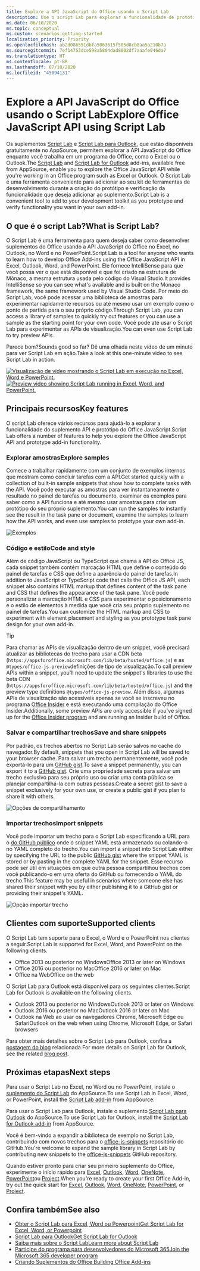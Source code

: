 ```yaml
---
title: Explore a API JavaScript do Office usando o Script Lab
description: Use o script Lab para explorar a funcionalidade de protótipo e a API do Office JS.
ms.date: 06/10/2020
ms.topic: conceptual
ms.custom: scenarios:getting-started
localization_priority: Priority
ms.openlocfilehash: ab2d086551dbfa5063615f505d8cb8aa5a210b7a
ms.sourcegitcommit: 7ef14753dce598a5804dad8802df7aaafe046da7
ms.translationtype: HT
ms.contentlocale: pt-BR
ms.lasthandoff: 07/10/2020
ms.locfileid: "45094131"
---
```

# <a name="explore-office-javascript-api-using-script-lab"></a><span data-ttu-id="9d2af-103">Explore a API JavaScript do Office usando o Script Lab</span><span class="sxs-lookup"><span data-stu-id="9d2af-103">Explore Office JavaScript API using Script Lab</span></span>

<span data-ttu-id="9d2af-104">Os suplementos [Script Lab](https://appsource.microsoft.com/product/office/WA104380862) e [Script Lab para Outlook](https://appsource.microsoft.com/product/office/wa200001603), que estão disponíveis gratuitamente no AppSource, permitem explorar a API JavaScript do Office enquanto você trabalha em um programa do Office, como o Excel ou o Outlook.</span><span class="sxs-lookup"><span data-stu-id="9d2af-104">The [Script Lab](https://appsource.microsoft.com/product/office/WA104380862) and [Script Lab for Outlook](https://appsource.microsoft.com/product/office/wa200001603) add-ins, available free from AppSource, enable you to explore the Office JavaScript API while you're working in an Office program such as Excel or Outlook.</span></span> <span data-ttu-id="9d2af-105">O Script Lab é uma ferramenta conveniente para adicionar ao seu kit de ferramentas de desenvolvimento durante a criação do protótipo e verificação da funcionalidade que deseja adicionar ao suplemento.</span><span class="sxs-lookup"><span data-stu-id="9d2af-105">Script Lab is a convenient tool to add to your development toolkit as you prototype and verify functionality you want in your own add-in.</span></span>

## <a name="what-is-script-lab"></a><span data-ttu-id="9d2af-106">O que é o script Lab?</span><span class="sxs-lookup"><span data-stu-id="9d2af-106">What is Script Lab?</span></span>

<span data-ttu-id="9d2af-107">O Script Lab é uma ferramenta para quem deseja saber como desenvolver suplementos do Office usando a API JavaScript do Office no Excel, no Outlook, no Word e no PowerPoint.</span><span class="sxs-lookup"><span data-stu-id="9d2af-107">Script Lab is a tool for anyone who wants to learn how to develop Office Add-ins using the Office JavaScript API in Excel, Outlook, Word, and PowerPoint.</span></span> <span data-ttu-id="9d2af-108">Ele fornece IntelliSense para que você possa ver o que está disponível e que foi criado na estrutura de Mônaco, a mesma estrutura usada pelo código do Visual Studio.</span><span class="sxs-lookup"><span data-stu-id="9d2af-108">It provides IntelliSense so you can see what's available and is built on the Monaco framework, the same framework used by Visual Studio Code.</span></span> <span data-ttu-id="9d2af-109">Por meio do Script Lab, você pode acessar uma biblioteca de amostras para experimentar rapidamente recursos ou até mesmo usar um exemplo como o ponto de partida para o seu próprio código.</span><span class="sxs-lookup"><span data-stu-id="9d2af-109">Through Script Lab, you can access a library of samples to quickly try out features or you can use a sample as the starting point for your own code.</span></span> <span data-ttu-id="9d2af-110">Você pode até usar o Script Lab para experimentar as APIs de visualização.</span><span class="sxs-lookup"><span data-stu-id="9d2af-110">You can even use Script Lab to try preview APIs.</span></span>

<span data-ttu-id="9d2af-111">Parece bom?</span><span class="sxs-lookup"><span data-stu-id="9d2af-111">Sounds good so far?</span></span> <span data-ttu-id="9d2af-112">Dê uma olhada neste vídeo de um minuto para ver Script Lab em ação.</span><span class="sxs-lookup"><span data-stu-id="9d2af-112">Take a look at this one-minute video to see Script Lab in action.</span></span>

<span data-ttu-id="9d2af-113">[![Visualização de vídeo mostrando o Script Lab em execução no Excel, Word e PowerPoint.](../images/screenshot-wide-youtube.png 'Visualização de vídeo do Script Lab')](https://aka.ms/scriptlabvideo)</span><span class="sxs-lookup"><span data-stu-id="9d2af-113">[![Preview video showing Script Lab running in Excel, Word, and PowerPoint.](../images/screenshot-wide-youtube.png 'Script Lab preview video')](https://aka.ms/scriptlabvideo)</span></span>

## <a name="key-features"></a><span data-ttu-id="9d2af-114">Principais recursos</span><span class="sxs-lookup"><span data-stu-id="9d2af-114">Key features</span></span>

<span data-ttu-id="9d2af-115">O script Lab oferece vários recursos para ajudá-lo a explorar a funcionalidade do suplemento API e protótipo do Office JavaScript.</span><span class="sxs-lookup"><span data-stu-id="9d2af-115">Script Lab offers a number of features to help you explore the Office JavaScript API and prototype add-in functionality.</span></span>

### <a name="explore-samples"></a><span data-ttu-id="9d2af-116">Explorar amostras</span><span class="sxs-lookup"><span data-stu-id="9d2af-116">Explore samples</span></span>

<span data-ttu-id="9d2af-117">Comece a trabalhar rapidamente com um conjunto de exemplos internos que mostram como concluir tarefas com a API.</span><span class="sxs-lookup"><span data-stu-id="9d2af-117">Get started quickly with a collection of built-in sample snippets that show how to complete tasks with the API.</span></span> <span data-ttu-id="9d2af-118">Você pode executar as amostras para ver instantaneamente o resultado no painel de tarefas ou documento, examinar os exemplos para saber como a API funciona e até mesmo usar amostras para criar um protótipo do seu próprio suplemento.</span><span class="sxs-lookup"><span data-stu-id="9d2af-118">You can run the samples to instantly see the result in the task pane or document, examine the samples to learn how the API works, and even use samples to prototype your own add-in.</span></span>

![Exemplos](../images/script-lab-samples.jpg)

### <a name="code-and-style"></a><span data-ttu-id="9d2af-120">Código e estilo</span><span class="sxs-lookup"><span data-stu-id="9d2af-120">Code and style</span></span>

<span data-ttu-id="9d2af-121">Além de código JavaScript ou TypeScript que chama a API do Office JS, cada snippet também contém marcação HTML que define o conteúdo do painel de tarefas e CSS que define a aparência do painel de tarefas.</span><span class="sxs-lookup"><span data-stu-id="9d2af-121">In addition to JavaScript or TypeScript code that calls the Office JS API, each snippet also contains HTML markup that defines content of the task pane and CSS that defines the appearance of the task pane.</span></span> <span data-ttu-id="9d2af-122">Você pode personalizar a marcação HTML e CSS para experimentar o posicionamento e o estilo de elementos à medida que você cria seu próprio suplemento no painel de tarefas.</span><span class="sxs-lookup"><span data-stu-id="9d2af-122">You can customize the HTML markup and CSS to experiment with element placement and styling as you prototype task pane design for your own add-in.</span></span>

> [!TIP]
> <span data-ttu-id="9d2af-123">Para chamar as APIs de visualização dentro de um snippet, você precisará atualizar as bibliotecas do trecho para usar a CDN beta (`https://appsforoffice.microsoft.com/lib/beta/hosted/office.js`) e as `@types/office-js-preview`definições de tipo de visualização.</span><span class="sxs-lookup"><span data-stu-id="9d2af-123">To call preview APIs within a snippet, you'll need to update the snippet's libraries to use the beta CDN (`https://appsforoffice.microsoft.com/lib/beta/hosted/office.js`) and the preview type definitions `@types/office-js-preview`.</span></span> <span data-ttu-id="9d2af-124">Além disso, algumas APIs de visualização são acessíveis apenas se você se inscreveu no programa [Office Insider](https://insider.office.com) e está executando uma compilação do Office Insider.</span><span class="sxs-lookup"><span data-stu-id="9d2af-124">Additionally, some preview APIs are only accessible if you've signed up for the [Office Insider program](https://insider.office.com) and are running an Insider build of Office.</span></span>

### <a name="save-and-share-snippets"></a><span data-ttu-id="9d2af-125">Salvar e compartilhar trechos</span><span class="sxs-lookup"><span data-stu-id="9d2af-125">Save and share snippets</span></span>

<span data-ttu-id="9d2af-126">Por padrão, os trechos abertos no Script Lab serão salvos no cache do navegador.</span><span class="sxs-lookup"><span data-stu-id="9d2af-126">By default, snippets that you open in Script Lab will be saved to your browser cache.</span></span> <span data-ttu-id="9d2af-127">Para salvar um trecho permanentemente, você pode exportá-lo para um [GitHub gist](https://gist.github.com).</span><span class="sxs-lookup"><span data-stu-id="9d2af-127">To save a snippet permanently, you can export it to a [GitHub gist](https://gist.github.com).</span></span> <span data-ttu-id="9d2af-128">Crie uma propriedade secreta para salvar um trecho exclusivo para seu próprio uso ou criar uma conta pública se planejar compartilhá-la com outras pessoas.</span><span class="sxs-lookup"><span data-stu-id="9d2af-128">Create a secret gist to save a snippet exclusively for your own use, or create a public gist if you plan to share it with others.</span></span>

![Opções de compartilhamento](../images/script-lab-share.jpg)

### <a name="import-snippets"></a><span data-ttu-id="9d2af-130">Importar trechos</span><span class="sxs-lookup"><span data-stu-id="9d2af-130">Import snippets</span></span>

<span data-ttu-id="9d2af-131">Você pode importar um trecho para o Script Lab especificando a URL para o [do GitHub público](https://gist.github.com) onde o snippet YAML está armazenado ou colando-o no YAML completo do trecho.</span><span class="sxs-lookup"><span data-stu-id="9d2af-131">You can import a snippet into Script Lab either by specifying the URL to the public [GitHub gist](https://gist.github.com) where the snippet YAML is stored or by pasting in the complete YAML for the snippet.</span></span> <span data-ttu-id="9d2af-132">Esse recurso pode ser útil em situações em que outra pessoa compartilhou trechos com você publicando-o em uma oferta do GitHub ou fornecendo o YAML do trecho.</span><span class="sxs-lookup"><span data-stu-id="9d2af-132">This feature may be useful in scenarios where someone else has shared their snippet with you by either publishing it to a GitHub gist or providing their snippet's YAML.</span></span>

![Opção importar trecho](../images/script-lab-import-snippet.jpg)

## <a name="supported-clients"></a><span data-ttu-id="9d2af-134">Clientes com suporte</span><span class="sxs-lookup"><span data-stu-id="9d2af-134">Supported clients</span></span>

<span data-ttu-id="9d2af-135">O Script Lab tem suporte para o Excel, o Word e o PowerPoint nos clientes a seguir.</span><span class="sxs-lookup"><span data-stu-id="9d2af-135">Script Lab is supported for Excel, Word, and PowerPoint on the following clients.</span></span>

- <span data-ttu-id="9d2af-136">Office 2013 ou posterior no Windows</span><span class="sxs-lookup"><span data-stu-id="9d2af-136">Office 2013 or later on Windows</span></span>
- <span data-ttu-id="9d2af-137">Office 2016 ou posterior no Mac</span><span class="sxs-lookup"><span data-stu-id="9d2af-137">Office 2016 or later on Mac</span></span>
- <span data-ttu-id="9d2af-138">Office na Web</span><span class="sxs-lookup"><span data-stu-id="9d2af-138">Office on the web</span></span>

<span data-ttu-id="9d2af-139">O Script Lab para Outlook está disponível para os seguintes clientes.</span><span class="sxs-lookup"><span data-stu-id="9d2af-139">Script Lab for Outlook is available on the following clients.</span></span>

- <span data-ttu-id="9d2af-140">Outlook 2013 ou posterior no Windows</span><span class="sxs-lookup"><span data-stu-id="9d2af-140">Outlook 2013 or later on Windows</span></span>
- <span data-ttu-id="9d2af-141">Outlook 2016 ou posterior no Mac</span><span class="sxs-lookup"><span data-stu-id="9d2af-141">Outlook 2016 or later on Mac</span></span>
- <span data-ttu-id="9d2af-142">Outlook na Web ao usar os navegadores Chrome, Microsoft Edge ou Safari</span><span class="sxs-lookup"><span data-stu-id="9d2af-142">Outlook on the web when using Chrome, Microsoft Edge, or Safari browsers</span></span>

<span data-ttu-id="9d2af-143">Para obter mais detalhes sobre o Script Lab para Outlook, confira a [postagem do blog](https://developer.microsoft.com/outlook/blogs/script-lab-now-supports-outlook/) relacionada.</span><span class="sxs-lookup"><span data-stu-id="9d2af-143">For more details on Script Lab for Outlook, see the related [blog post](https://developer.microsoft.com/outlook/blogs/script-lab-now-supports-outlook/).</span></span>

## <a name="next-steps"></a><span data-ttu-id="9d2af-144">Próximas etapas</span><span class="sxs-lookup"><span data-stu-id="9d2af-144">Next steps</span></span>

<span data-ttu-id="9d2af-145">Para usar o Script Lab no Excel, no Word ou no PowerPoint, instale o [suplemento do Script Lab](https://appsource.microsoft.com/product/office/WA104380862) do AppSource.</span><span class="sxs-lookup"><span data-stu-id="9d2af-145">To use Script Lab in Excel, Word, or PowerPoint, install the [Script Lab add-in](https://appsource.microsoft.com/product/office/WA104380862) from AppSource.</span></span> 

<span data-ttu-id="9d2af-146">Para usar o Script Lab para Outlook, instale o suplemento [Script Lab para Outlook](https://appsource.microsoft.com/product/office/wa200001603) do AppSource.</span><span class="sxs-lookup"><span data-stu-id="9d2af-146">To use Script Lab for Outlook, install the [Script Lab for Outlook add-in](https://appsource.microsoft.com/product/office/wa200001603) from AppSource.</span></span>

<span data-ttu-id="9d2af-147">Você é bem-vindo a expandir a biblioteca de exemplo no Script Lab, contribuindo com novos trechos para o [office-js-snippets](https://github.com/OfficeDev/office-js-snippets#office-js-snippets) repositório do GitHub.</span><span class="sxs-lookup"><span data-stu-id="9d2af-147">You're welcome to expand the sample library in Script Lab by contributing new snippets to the [office-js-snippets](https://github.com/OfficeDev/office-js-snippets#office-js-snippets) GitHub repository.</span></span>

<span data-ttu-id="9d2af-148">Quando estiver pronto para criar seu primeiro suplemento do Office, experimente o início rápido para [Excel](../quickstarts/excel-quickstart-jquery.md), [Outlook](../quickstarts/outlook-quickstart.md), [Word](../quickstarts/word-quickstart.md), [OneNote](../quickstarts/onenote-quickstart.md), [PowerPoint](../quickstarts/powerpoint-quickstart.md)ou [Project](../quickstarts/project-quickstart.md).</span><span class="sxs-lookup"><span data-stu-id="9d2af-148">When you're ready to create your first Office Add-in, try out the quick start for [Excel](../quickstarts/excel-quickstart-jquery.md), [Outlook](../quickstarts/outlook-quickstart.md), [Word](../quickstarts/word-quickstart.md), [OneNote](../quickstarts/onenote-quickstart.md), [PowerPoint](../quickstarts/powerpoint-quickstart.md), or [Project](../quickstarts/project-quickstart.md).</span></span>

## <a name="see-also"></a><span data-ttu-id="9d2af-149">Confira também</span><span class="sxs-lookup"><span data-stu-id="9d2af-149">See also</span></span>

- [<span data-ttu-id="9d2af-150">Obter o Script Lab para Excel, Word ou Powerpoint</span><span class="sxs-lookup"><span data-stu-id="9d2af-150">Get Script Lab for Excel, Word, or Powerpoint</span></span>](https://appsource.microsoft.com/product/office/WA104380862)
- [<span data-ttu-id="9d2af-151">Script Lab para Outlook</span><span class="sxs-lookup"><span data-stu-id="9d2af-151">Get Script Lab for Outlook</span></span>](https://appsource.microsoft.com/product/office/wa200001603)
- [<span data-ttu-id="9d2af-152">Saiba mais sobre o Script Lab</span><span class="sxs-lookup"><span data-stu-id="9d2af-152">Learn more about Script Lab</span></span>](https://github.com/OfficeDev/script-lab#script-lab-a-microsoft-garage-project)
- [<span data-ttu-id="9d2af-153">Participe do programa para desenvolvedores do Microsoft 365</span><span class="sxs-lookup"><span data-stu-id="9d2af-153">Join the Microsoft 365 developer program</span></span>](https://developer.microsoft.com/office/dev-program)
- [<span data-ttu-id="9d2af-154">Criando Suplementos do Office </span><span class="sxs-lookup"><span data-stu-id="9d2af-154">Building Office Add-ins</span></span>](../overview/office-add-ins-fundamentals.md)

